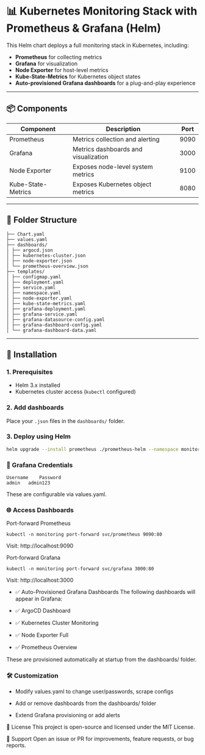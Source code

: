 # 📊 Kubernetes Monitoring Stack with Prometheus & Grafana (Helm)

This Helm chart deploys a full monitoring stack in Kubernetes, including:

- **Prometheus** for collecting metrics
- **Grafana** for visualization
- **Node Exporter** for host-level metrics
- **Kube-State-Metrics** for Kubernetes object states
- **Auto-provisioned Grafana dashboards** for a plug-and-play experience

---

## 📦 Components

| Component              | Description                                   | Port |
|------------------------|-----------------------------------------------|------|
| Prometheus             | Metrics collection and alerting               | 9090 |
| Grafana                | Metrics dashboards and visualization          | 3000 |
| Node Exporter          | Exposes node-level system metrics             | 9100 |
| Kube-State-Metrics     | Exposes Kubernetes object metrics             | 8080 |

---

## 📁 Folder Structure

``` prometheus-helm/
├── Chart.yaml
├── values.yaml
├── dashboards/
│ ├── argocd.json
│ ├── kubernetes-cluster.json
│ ├── node-exporter.json
│ └── prometheus-overview.json
├── templates/
│ ├── configmap.yaml
│ ├── deployment.yaml
│ ├── service.yaml
│ ├── namespace.yaml
│ ├── node-exporter.yaml
│ ├── kube-state-metrics.yaml
│ ├── grafana-deployment.yaml
│ ├── grafana-service.yaml
│ ├── grafana-datasource-config.yaml
│ ├── grafana-dashboard-config.yaml
│ └── grafana-dashboard-data.yaml

```

---

## 🚀 Installation

### 1. Prerequisites

- Helm 3.x installed
- Kubernetes cluster access (`kubectl` configured)

### 2. Add dashboards

Place your `.json` files in the `dashboards/` folder.

### 3. Deploy using Helm

```bash
helm upgrade --install prometheus ./prometheus-helm --namespace monitoring --create-namespace

```

### 🔐 Grafana Credentials
```
Username	Password
admin	admin123
```

These are configurable via values.yaml.

### 🌐 Access Dashboards
Port-forward Prometheus
```
kubectl -n monitoring port-forward svc/prometheus 9090:80
```
Visit: http://localhost:9090

Port-forward Grafana

```
kubectl -n monitoring port-forward svc/grafana 3000:80
```
Visit: http://localhost:3000

- ✅ Auto-Provisioned Grafana Dashboards
The following dashboards will appear in Grafana:

- ✅ ArgoCD Dashboard

- ✅ Kubernetes Cluster Monitoring

- ✅ Node Exporter Full

- ✅ Prometheus Overview

These are provisioned automatically at startup from the dashboards/ folder.

### 🛠 Customization
- Modify values.yaml to change user/passwords, scrape configs

- Add or remove dashboards from the dashboards/ folder

- Extend Grafana provisioning or add alerts

📜 License
This project is open-source and licensed under the MIT License.

🙋 Support
Open an issue or PR for improvements, feature requests, or bug reports.